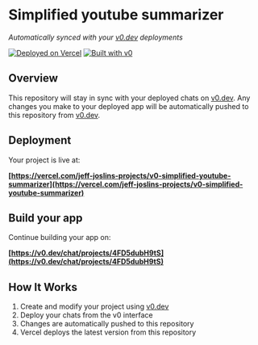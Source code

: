 # Simplified youtube summarizer

*Automatically synced with your [v0.dev](https://v0.dev) deployments*

[![Deployed on Vercel](https://img.shields.io/badge/Deployed%20on-Vercel-black?style=for-the-badge&logo=vercel)](https://vercel.com/jeff-joslins-projects/v0-simplified-youtube-summarizer)
[![Built with v0](https://img.shields.io/badge/Built%20with-v0.dev-black?style=for-the-badge)](https://v0.dev/chat/projects/4FD5dubH9tS)

## Overview

This repository will stay in sync with your deployed chats on [v0.dev](https://v0.dev).
Any changes you make to your deployed app will be automatically pushed to this repository from [v0.dev](https://v0.dev).

## Deployment

Your project is live at:

**[https://vercel.com/jeff-joslins-projects/v0-simplified-youtube-summarizer](https://vercel.com/jeff-joslins-projects/v0-simplified-youtube-summarizer)**

## Build your app

Continue building your app on:

**[https://v0.dev/chat/projects/4FD5dubH9tS](https://v0.dev/chat/projects/4FD5dubH9tS)**

## How It Works

1. Create and modify your project using [v0.dev](https://v0.dev)
2. Deploy your chats from the v0 interface
3. Changes are automatically pushed to this repository
4. Vercel deploys the latest version from this repository
